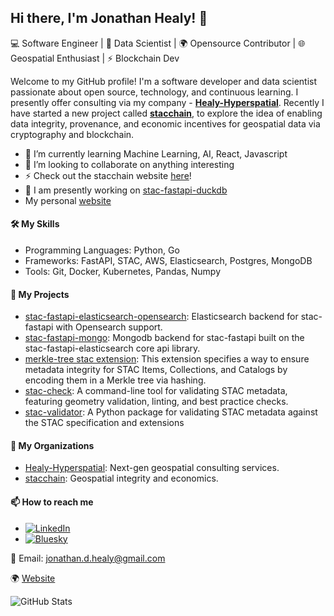## Hi there, I'm Jonathan Healy! 👋

💻 Software Engineer | 🧠 Data Scientist | 🌍 Opensource Contributor | 🌐 Geospatial Enthusiast | ⚡ Blockchain Dev

Welcome to my GitHub profile! I'm a software developer and data scientist passionate about open source, technology, and continuous learning. I presently offer consulting via my company - [**Healy-Hyperspatial**](https://github.com/Healy-Hyperspatial). Recently I have started a new project called [**stacchain**](https://github.com/stacchain), to explore the idea of enabling data integrity, provenance, and economic incentives for geospatial data via cryptography and blockchain.  


- 🌱 I’m currently learning Machine Learning, AI, React, Javascript
- 👯 I’m looking to collaborate on anything interesting
- ⚡ Check out the stacchain website [here](https://stacchain.github.io)!
- 🧠 I am presently working on [stac-fastapi-duckdb](https://github.com/Healy-Hyperspatial/stac-fastapi-duckdb)
- My personal [website](https://jonhealy1.github.io)
   
#### 🛠️ My Skills
- Programming Languages: Python, Go
- Frameworks: FastAPI, STAC, AWS, Elasticsearch, Postgres, MongoDB
- Tools: Git, Docker, Kubernetes, Pandas, Numpy

#### 🚀 My Projects
- [stac-fastapi-elasticsearch-opensearch](https://github.com/stac-utils/stac-fastapi-elasticsearch-opensearch): Elasticsearch backend for stac-fastapi with Opensearch support.
- [stac-fastapi-mongo](https://github.com/Healy-Hyperspatial/stac-fastapi-mongo): Mongodb backend for stac-fastapi built on the stac-fastapi-elasticsearch core api library.
- [merkle-tree stac extension](https://github.com/stacchain/merkle-tree): This extension specifies a way to ensure metadata integrity for STAC Items, Collections, and Catalogs by encoding them in a Merkle tree via hashing.
- [stac-check](https://github.com/stac-utils/stac-check): A command-line tool for validating STAC metadata, featuring geometry validation, linting, and best practice checks.
- [stac-validator](https://github.com/stac-utils/stac-validator): A Python package for validating STAC metadata against the STAC specification and extensions

#### 🔭 My Organizations
- [Healy-Hyperspatial](https://github.com/Healy-Hyperspatial): Next-gen geospatial consulting services.
- [stacchain](https://github.com/stacchain): Geospatial integrity and economics.

#### 📫 How to reach me
- [![LinkedIn](https://img.shields.io/badge/-LinkedIn-blue?style=flat-square&logo=Linkedin&logoColor=white&link=https://www.linkedin.com/in/jonathan-d-healy/)](https://www.linkedin.com/in/jonathan-d-healy/)
- [![Bluesky](https://img.shields.io/badge/-Bluesky-%2300acee?style=flat-square&logo=bluesky&logoColor=white)](https://bsky.app/profile/jonhealy1.github.io)

📧 Email: jonathan.d.healy@gmail.com   
   
🌍 [Website](https://jonhealy1.github.io)

![GitHub Stats](https://github-readme-stats.vercel.app/api?username=jonhealy1&show_icons=true)

<!--
**jonhealy1/jonhealy1** is a ✨ _special_ ✨ repository because its `README.md` (this file) appears on your GitHub profile.

Here are some ideas to get you started:

- 🔭 I’m currently working on ...
- 🌱 I’m currently learning ...
- 👯 I’m looking to collaborate on ...
- 🤔 I’m looking for help with ...
- 💬 Ask me about ...
- 📫 How to reach me: ...
- 😄 Pronouns: ...
- ⚡ Fun fact: ...
-->
